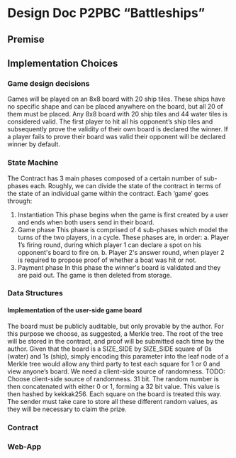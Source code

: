 # Design Doc P2PBC “Battleships”

## Premise

## Implementation Choices

### Game design decisions

Games will be played on an 8x8 board with 20 ship tiles. These ships have no specific shape and can be placed anywhere on the board, but all 20 of them must be placed.
Any 8x8 board with 20 ship tiles and 44 water tiles is considered valid.
The first player to hit all his opponent’s ship tiles and subsequently prove the validity of their own board is declared the winner. If a player fails to prove their board was valid their opponent will be declared winner by default.

### State Machine

The Contract has 3 main phases composed of a certain number of sub-phases each. Roughly, we can divide the state of the contract in terms of the state of an individual game within the contract.
Each ‘game’ goes through:
1. Instantiation 
	This phase begins when the game is first created by a user and ends when both users send in their board.
2. Game phase
	This phase is comprised of 4 sub-phases which model the turns of the two players, in a cycle.
	These phases are, in order: 
	a. Player 1’s firing round, during which player 1 can declare a spot on his opponent's board to fire on.
	b. Player 2's answer round, when player 2 is required to propose proof of whether a boat was hit or not.
3. Payment phase
	In this phase the winner's board is validated and they are paid out. The game is then deleted from storage.

### Data Structures

#### Implementation of the user-side game board

The board must be publicly auditable, but only provable by the author. For this purpose we choose, as suggested, a Merkle tree. The root of the tree will be stored in the contract, and proof will be submitted each time by the author.
Given that the board is a SIZE_SIDE by SIZE_SIDE square of 0s (water) and 1s (ship), simply encoding this parameter into the leaf node of a Merkle tree would allow any third party to test each square for 1 or 0 and view anyone’s board. We need a client-side source of randomness.
TODO: Choose client-side source of randomness. 31 bit.
The random number is then concatenated with either 0 or 1, forming a 32 bit value. This value is then hashed by kekkak256. Each square on the board is treated this way.
The sender must take care to store all these different random values, as they will be necessary to claim the prize. 

### Contract

### Web-App
